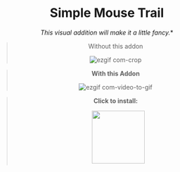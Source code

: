<div align="center"> 

# Simple Mouse Trail

*This visual addition will make it a little fancy.**

>  Without this addon
>
> ![ezgif com-crop](https://user-images.githubusercontent.com/96681438/220706594-8bd871d3-f7a1-492f-88bf-d1ec7e243617.gif)

> **With this Addon**
>
> ![ezgif com-video-to-gif](https://user-images.githubusercontent.com/96681438/220706626-2159e296-d6cd-4716-af2d-eb5b54df29dd.gif)


  
  
  > **Click to install:**
>
>  ㅤ[<img src="https://cdn.discordapp.com/attachments/1078001837573144576/1078001855629623397/Bez_tytuu.png" width="120"/>](https://github.com/LowOnGravity/KoGaMa/raw/main/Website%20Addons/Simpliest%20Mouse%20Trail/Script%20%26%20Source/MouseTrail.user.js)
  
  
</div>
